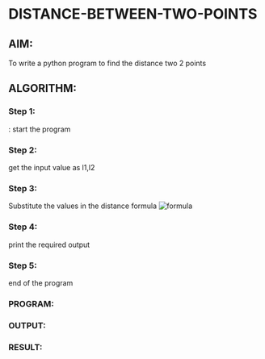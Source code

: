 # DISTANCE-BETWEEN-TWO-POINTS

## AIM:
To write a python program to find the distance two 2 points
## ALGORITHM:
### Step 1: 
: start the program
### Step 2: 
get the input value as l1,l2
### Step 3: 
Substitute the values in the distance formula  ![formula](/formula.JPG)
### Step 4: 
print the required output
### Step 5: 
end of the program
### PROGRAM:
  


### OUTPUT:


### RESULT:
